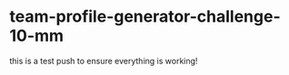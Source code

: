 # team-profile-generator-challenge-10-mm
this is a test push to ensure everything is working!







